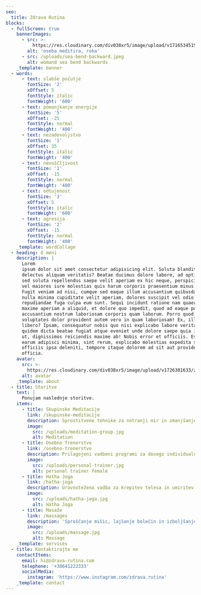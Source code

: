 ```yaml
---
seo:
  title: Zdrava Rutina
blocks:
  - fullScreen: true
    bannerImages:
      - src: >-
          https://res.cloudinary.com/div038xr5/image/upload/v1716534515/zdrava-rutina/meditation-hands_el4oog.jpg
        alt: 'oseba meditira, roka'
      - src: /uploads/sea-bend-backward.jpeg
        alt: womand sea bend backwards
    _template: banner
  - words:
      - text: slabše počutje
        fontSize: '2'
        xOffset: 5
        fontStyle: italic
        fontWeight: '600'
      - text: pomanjkanje energije
        fontSize: '5'
        xOffset: -25
        fontStyle: normal
        fontWeight: '400'
      - text: nezadovoljstvo
        fontSize: '1'
        xOffset: 35
        fontStyle: italic
        fontWeight: '400'
      - text: nevoščljivost
        fontSize: '1'
        xOffset: -15
        fontStyle: normal
        fontWeight: '400'
      - text: odtujenost
        fontSize: '3'
        xOffset: 5
        fontStyle: italic
        fontWeight: '600'
      - text: agresija
        fontSize: '2'
        xOffset: -15
        fontStyle: normal
        fontWeight: '400'
    _template: wordCollage
  - heading: O meni
    description: |
      Lorem
      ipsum dolor sit amet consectetur adipisicing elit. Soluta blanditiis
      delectus aliquam veritatis? Beatae ducimus dolore labore, ad optio quo
      sed soluta repellendus saepe velit aperiam ex hic neque, perspiciatis
      vel maiores iure molestias quis harum corporis praesentium minus fugit.
      Fugit veniam ad nisi, cumque sed eaque illum accusantium quibusdam iusto
      nulla minima cupiditate velit aperiam, dolores suscipit vel odio
      repudiandae fuga culpa eum sunt. Sequi incidunt ratione nam quaerat
      maxime aperiam a aliquid, et dolore quo impedit, quod ad eaque porro
      accusantium nostrum laboriosam corporis quam laborum. Porro quod odit
      voluptates dolor provident autem vero in quam laboriosam! Ex, illum
      libero? Ipsam, consequatur nobis quo nisi explicabo labore veritatis ex
      quidem dicta beatae fugiat atque eveniet unde dolore saepe quia iusto
      ut, dignissimos reiciendis maxime ab! Nobis error et officiis. Esse
      earum adipisci minima, sint rerum, explicabo molestias expedita suscipit
      officiis ipsa deleniti, tempore itaque dolorem ad sit aut provident
      officia.
    avatar:
      src: >-
        https://res.cloudinary.com/div038xr5/image/upload/v1726301633/zdrava-rutina/zdrava-rutina-portrait_arvjsg.jpg
      alt: avatar
    _template: about
  - title: Storitve
    text: |
      Ponujam naslednje storitve.
    items:
      - title: Skupinske Meditacije
        link: /skupinske-meditacije
        description: Sprostitvene tehnike za notranji mir in zmanjšanje stresa
        image:
          src: /uploads/meditation-group.jpg
          alt: Meditation
      - title: Osebno Trenerstvo
        link: /osebno-trenerstvo
        description: Prilagojeni vadbeni programi za dosego individualnih ciljev
        image:
          src: /uploads/personal-trainer.jpg
          alt: personal trainer female
      - title: Hatha Joga
        link: /hatha-joga
        description: Uravnotežena vadba za krepitev telesa in umiritev uma
        image:
          src: /uploads/hatha-joga.jpg
          alt: Hatha Joga
      - title: Masaže
        link: /massages
        description: 'Sproščanje mišic, lajšanje bolečin in izboljšanje počutja'
        image:
          src: /uploads/massage.jpg
          alt: Massage
    _template: services
  - title: Kontaktirajte me
    contactItems:
      email: hi@zdrava-rutina.com
      telephone: '+38641222333'
      socialMedia:
        instagram: 'https://www.instagram.com/zdrava.rutina'
    _template: contact
---
```


